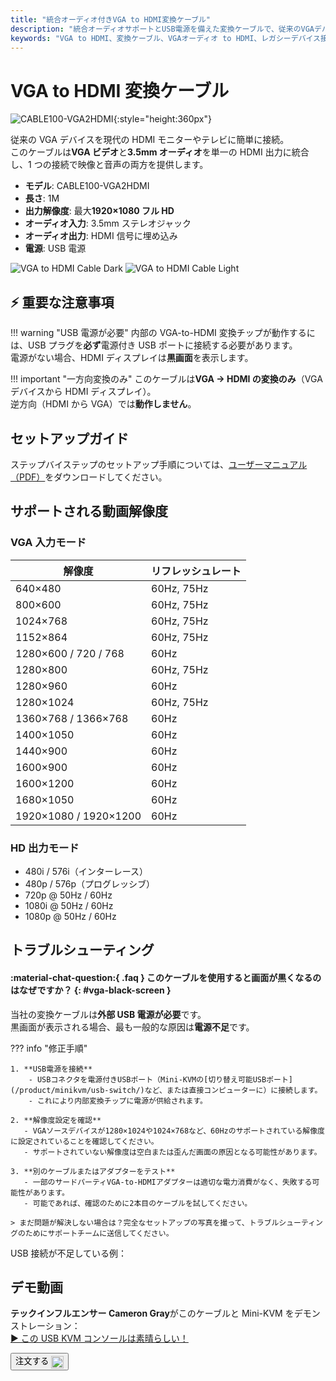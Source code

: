 ```yaml
---
title: "統合オーディオ付きVGA to HDMI変換ケーブル"
description: "統合オーディオサポートとUSB電源を備えた変換ケーブルで、従来のVGAデバイスを現代のHDMIディスプレイに簡単に接続できます。"
keywords: "VGA to HDMI、変換ケーブル、VGAオーディオ to HDMI、レガシーデバイス接続、動画変換"
---
```


# VGA to HDMI 変換ケーブル

![CABLE100-VGA2HDMI](https://assets.openterface.com/images/product/part/CABLE100-VGA2HDMI-1.webp){:style="height:360px"}

従来の VGA デバイスを現代の HDMI モニターやテレビに簡単に接続。  
このケーブルは**VGA ビデオ**と**3.5mm オーディオ**を単一の HDMI 出力に統合し、1 つの接続で映像と音声の両方を提供します。

-   **モデル**: CABLE100-VGA2HDMI
-   **長さ**: 1M
-   **出力解像度**: 最大**1920×1080 フル HD**
-   **オーディオ入力**: 3.5mm ステレオジャック
-   **オーディオ出力**: HDMI 信号に埋め込み
-   **電源**: USB 電源

![VGA to HDMI Cable Dark](vga2hdmi-connect-dark.svg#only-dark)
![VGA to HDMI Cable Light](vga2hdmi-connect-light.svg#only-light)

## ⚡ 重要な注意事項

!!! warning "USB 電源が必要"
内部の VGA-to-HDMI 変換チップが動作するには、USB プラグを**必ず**電源付き USB ポートに接続する必要があります。  
電源がない場合、HDMI ディスプレイは**黒画面**を表示します。

!!! important "一方向変換のみ"
このケーブルは**VGA → HDMI の変換のみ**（VGA デバイスから HDMI ディスプレイ）。  
逆方向（HDMI から VGA）では**動作しません**。

## セットアップガイド

ステップバイステップのセットアップ手順については、[ユーザーマニュアル（PDF）](https://github.com/TechxArtisanStudio/Openterface/blob/main/product-printed-materials/vga2hdmi-manual-300-100-2040928.pdf)をダウンロードしてください。

## サポートされる動画解像度

### **VGA 入力モード**

| 解像度                | リフレッシュレート |
| --------------------- | ------------------ |
| 640×480               | 60Hz, 75Hz         |
| 800×600               | 60Hz, 75Hz         |
| 1024×768              | 60Hz, 75Hz         |
| 1152×864              | 60Hz, 75Hz         |
| 1280×600 / 720 / 768  | 60Hz               |
| 1280×800              | 60Hz, 75Hz         |
| 1280×960              | 60Hz               |
| 1280×1024             | 60Hz, 75Hz         |
| 1360×768 / 1366×768   | 60Hz               |
| 1400×1050             | 60Hz               |
| 1440×900              | 60Hz               |
| 1600×900              | 60Hz               |
| 1600×1200             | 60Hz               |
| 1680×1050             | 60Hz               |
| 1920×1080 / 1920×1200 | 60Hz               |

### **HD 出力モード**

-   480i / 576i（インターレース）
-   480p / 576p（プログレッシブ）
-   720p @ 50Hz / 60Hz
-   1080i @ 50Hz / 60Hz
-   1080p @ 50Hz / 60Hz

## トラブルシューティング

#### :material-chat-question:{ .faq } このケーブルを使用すると画面が黒くなるのはなぜですか？ {: #vga-black-screen }

当社の変換ケーブルは**外部 USB 電源が必要**です。  
黒画面が表示される場合、最も一般的な原因は**電源不足**です。

??? info "修正手順"

    1. **USB電源を接続**
        - USBコネクタを電源付きUSBポート（Mini-KVMの[切り替え可能USBポート](/product/minikvm/usb-switch/)など、または直接コンピューターに）に接続します。
        - これにより内部変換チップに電源が供給されます。

    2. **解像度設定を確認**
       - VGAソースデバイスが1280×1024や1024×768など、60Hzのサポートされている解像度に設定されていることを確認してください。
       - サポートされていない解像度は空白または歪んだ画面の原因となる可能性があります。

    3. **別のケーブルまたはアダプターをテスト**
       - 一部のサードパーティVGA-to-HDMIアダプターは適切な電力消費がなく、失敗する可能性があります。
       - 可能であれば、確認のために2本目のケーブルを試してください。

    > まだ問題が解決しない場合は？完全なセットアップの写真を撮って、トラブルシューティングのためにサポートチームに送信してください。

USB 接続が不足している例：  
<img src="https://pbs.twimg.com/media/GnCqHVlWgAAVGqY?format=jpg&name=small" alt="" style="max-width:180px;vertical-align:middle;" onerror="this.style.display='none'">  
<img src="https://pbs.twimg.com/media/GnCqGa8WQAAOr6m?format=jpg&name=small" alt="" style="max-width:180px;vertical-align:middle;" onerror="this.style.display='none'">

## デモ動画

**テックインフルエンサー Cameron Gray**がこのケーブルと Mini-KVM をデモンストレーション：  
[▶ この USB KVM コンソールは素晴らしい！](https://youtu.be/xAEQpWyfY-c?si=auB5NtqHVw2C7iIK&t=1693)

<button class="md-button" onclick="window.location.href='https://shop.techxartisan.com/products/vga-to-hdmi-converter-cable'"> 
  注文する <img src="https://assets.openterface.com/images/trademark/txa.svg" alt="TxA Shop" style="vertical-align: middle; height: 20px;">
</button>
